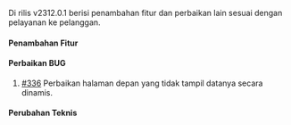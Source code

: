 Di rilis v2312.0.1 berisi penambahan fitur dan perbaikan lain sesuai dengan pelayanan ke pelanggan.

#### Penambahan Fitur

#### Perbaikan BUG

1. [#336](https://github.com/OpenSID/OpenKab/issues/336) Perbaikan halaman depan yang tidak tampil datanya secara dinamis.

#### Perubahan Teknis

